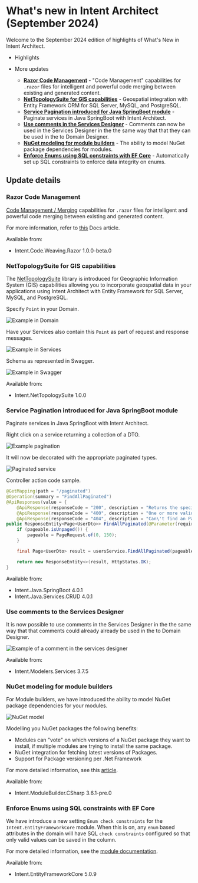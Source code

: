 # What's new in Intent Architect (September 2024)

Welcome to the September 2024 edition of highlights of What's New in Intent Architect.

- Highlights

- More updates
  - **[Razor Code Management](#razor-code-management)** - "Code Management" capabilities for `.razor` files for intelligent and powerful code merging between existing and generated content.
  - **[NetTopologySuite for GIS capabilities](#nettopologysuite-for-gis-capabilities)** - Geospatial integration with Entity Framework ORM for SQL Server, MySQL, and PostgreSQL.
  - **[Service Pagination introduced for Java SpringBoot module](#service-pagination-introduced-for-java-springboot-module)** - Paginate services in Java SpringBoot with Intent Architect.
  - **[Use comments in the Services Designer](#use-comments-to-the-services-designer)** - Comments can now be used in the Services Designer in the the same way that that they can be used in the to Domain Designer.
  - **[NuGet modeling for module builders](#nuget-modeling-for-module-builders)** - The ability to model NuGet package dependencies for modules.
  - **[Enforce Enums using SQL constraints with EF Core](#enforce-enums-using-sql-constraints-with-ef-core)** - Automatically set up SQL constraints to enforce data integrity on enums.

## Update details

### Razor Code Management

[Code Management / Merging](xref:application-development.code-management.about-code-management) capabilities for `.razor` files for intelligent and powerful code merging between existing and generated content.

For more information, refer to [this](xref:application-development.code-weaving-and-generation.about-code-management-razor) Docs article.

Available from:

- Intent.Code.Weaving.Razor 1.0.0-beta.0

### NetTopologySuite for GIS capabilities

The [NetTopologySuite](https://nettopologysuite.github.io/NetTopologySuite/) library is introduced for Geographic Information System (GIS) capabilities allowing you to incorporate geospatial data in your applications using Intent Architect with Entity Framework for SQL Server, MySQL, and PostgreSQL.

Specify `Point` in your Domain.

![Example in Domain](images/gis-point-domain.png)

Have your Services also contain this `Point` as part of request and response messages.

![Example in Services](images/gis-point-services.png)

Schema as represented in Swagger.

![Example in Swagger](images/gis-point-swagger.png)

Available from:

- Intent.NetTopologySuite 1.0.0

### Service Pagination introduced for Java SpringBoot module

Paginate services in Java SpringBoot with Intent Architect.

Right click on a service returning a collection of a DTO.

![Example pagination](images/java-springboot-pagination.png)

It will now be decorated with the appropriate paginated types.

![Paginated service](images/java-springboot-paginated-service.png)

Controller action code sample.

```java
@GetMapping(path = "/paginated")
@Operation(summary = "FindAllPaginated")
@ApiResponses(value = {
    @ApiResponse(responseCode = "200", description = "Returns the specified Page<UserDto>."),
    @ApiResponse(responseCode = "400", description = "One or more validation errors have occurred."),
    @ApiResponse(responseCode = "404", description = "Can\'t find an Page<UserDto> with the parameters provided.") })
public ResponseEntity<Page<UserDto>> FindAllPaginated(@Parameter(required = true)  Pageable pageable) {
    if (pageable.isUnpaged()) {
        pageable = PageRequest.of(0, 150);
    }

    final Page<UserDto> result = usersService.FindAllPaginated(pageable);

    return new ResponseEntity<>(result, HttpStatus.OK);
}
```

Available from:

- Intent.Java.SpringBoot 4.0.1
- Intent.Java.Services.CRUD 4.0.1

### Use comments to the Services Designer

It is now possible to use comments in the Services Designer in the the same way that that comments could already already be used in the to Domain Designer.

![Example of a comment in the services designer](images/example-of-a-comment-in-the-services-designer.png)

Available from:

- Intent.Modelers.Services 3.7.5

### NuGet modeling for module builders

For Module builders, we have introduced the ability to model NuGet package dependencies for your modules.

![NuGet model](images/nuget-versions.png)

Modelling you NuGet packages the following benefits:

- Modules can "vote" on which versions of a NuGet package they want to install, if multiple modules are trying to install the same package.
- NuGet integration for fetching latest versions of Packages.
- Support for Package versioning per .Net Framework

For more detailed information, see this [article](https://docs.intentarchitect.com/articles/module-building/templates-csharp/how-to-model-nuget-dependencies-csharp/how-to-model-nuget-dependencies-csharp.html).

Available from:

- Intent.ModuleBuilder.CSharp 3.6.1-pre.0

### Enforce Enums using SQL constraints with EF Core

We have introduce a new setting `Enum check constraints` for the `Intent.EntityFrameworkCore` module. When this is on, any `enum` based attributes in the domain will have SQL `check constraints` configured so that only valid values can be saved in the column.

For more detailed information, see the [module documentation](https://github.com/IntentArchitect/Intent.Modules.NET/blob/master/Modules/Intent.Modules.EntityFrameworkCore/README.md#database-settings---enum-check-constraints).

Available from:

- Intent.EntityFrameworkCore 5.0.9
